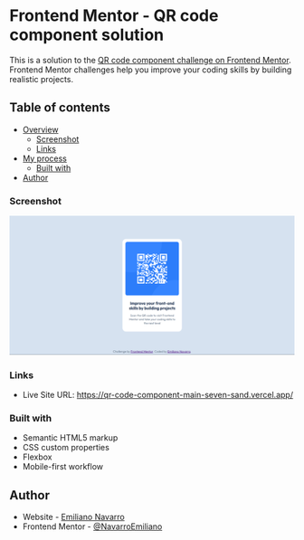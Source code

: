 # Frontend Mentor - QR code component solution

This is a solution to the [QR code component challenge on Frontend Mentor](https://www.frontendmentor.io/challenges/qr-code-component-iux_sIO_H). Frontend Mentor challenges help you improve your coding skills by building realistic projects. 

## Table of contents

- [Overview](#overview)
  - [Screenshot](#screenshot)
  - [Links](#links)
- [My process](#my-process)
  - [Built with](#built-with)
- [Author](#author)


### Screenshot

![](./images/screenshot.png)


### Links

- Live Site URL: https://qr-code-component-main-seven-sand.vercel.app/

### Built with

- Semantic HTML5 markup
- CSS custom properties
- Flexbox
- Mobile-first workflow


## Author

- Website - [Emiliano Navarro](https://emiliano-navarro.vercel.app/)
- Frontend Mentor - [@NavarroEmiliano](https://www.frontendmentor.io/profile/NavarroEmiliano)
